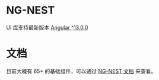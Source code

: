 # NG-NEST

UI 库支持最新版本 [Angular ^13.0.0](https://angular.io/docs)

# 文档

目前大概有 65+ 的基础组件，可以通过 [NG-NEST 文档](https://ngnest.com) 来查看。
